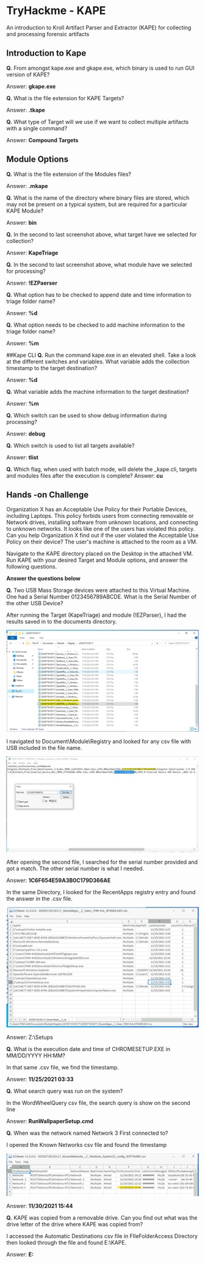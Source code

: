 # TryHackme - KAPE
An introduction to Kroll Artifact Parser and Extractor (KAPE) for collecting and processing forensic artifacts

## Introduction to Kape
**Q.** From amongst kape.exe and gkape.exe, which binary is used to run GUI version of KAPE?

Answer: **gkape.exe**

**Q.** What is the file extension for KAPE Targets?

Answer: **.tkape**

**Q.** What type of Target will we use if we want to collect multiple artifacts with a single command?

Answer: **Compound Targets**

## Module Options
**Q.** What is the file extension of the Modules files?

Answer: **.mkape**

**Q.** What is the name of the directory where binary files are stored, which may not be present on a typical system, but are required for a particular KAPE Module?

Answer: **bin**

**Q.** In the second to last screenshot above, what target have we selected for collection?

Answer: **KapeTriage**

**Q.** In the second to last screenshot above, what module have we selected for processing?

Answer: **!EZPaerser**

**Q.** What option has to be checked to append date and time information to triage folder name?

Answer: **%d**

**Q.** What option needs to be checked to add machine information to the triage folder name?

Answer: **%m**

##Kape CLI
**Q.** Run the command kape.exe in an elevated shell. Take a look at the different switches and variables. What variable adds the collection timestamp to the target destination?

Answer: **%d**

**Q.** What variable adds the machine information to the target destination?

Answer: **%m**

**Q.** Which switch can be used to show debug information during processing?

Answer: **debug**

**Q.** Which switch is used to list all targets available?

Answer: **tlist**

**Q.** Which flag, when used with batch mode, will delete the _kape.cli, targets and modules files after the execution is complete?
Answer: **cu**

## Hands -on Challenge
Organization X has an Acceptable Use Policy for their Portable Devices, including Laptops. This policy forbids users from connecting removable or Network drives, installing software from unknown locations, and connecting to unknown networks. It looks like one of the users has violated this policy. Can you help Organization X find out if the user violated the Acceptable Use Policy on their device? The user's machine is attached to the room as a VM.

Navigate to the KAPE directory placed on the Desktop in the attached VM. Run KAPE with your desired Target and Module options, and answer the following questions.

**Answer the questions below**

**Q.** Two USB Mass Storage devices were attached to this Virtual Machine. One had a Serial Number  0123456789ABCDE. What is the Serial Number of the other USB Device?

After running the Target (KapeTriage) and module (!EZParser), I had the results saved in to the documents directory.

![img 1](https://github.com/ankrahjoseph/TryHackme-KAPE/blob/main/KAPE/Img%201.png)

I navigated to Document\Module\Registry and looked for any csv file with USB included in the file name.

![img 2](https://github.com/ankrahjoseph/TryHackme-KAPE/blob/main/KAPE/img%202.png)

After opening the second file, I searched for the serial number provided and got a match. The other serial number is what I needed.

Answer: **1C6F654E59A3B0C179D366AE**

In the same Directory, I looked for the RecentApps registry entry and found the answer in the .csv file.

![img 3](https://github.com/ankrahjoseph/TryHackme-KAPE/blob/main/KAPE/img%203.png)

Answer: Z:\Setups

**Q.** What is the execution date and time of CHROMESETUP.EXE in MM/DD/YYYY HH:MM?

In that same .csv file, we find the timestamp.

Answer: **11/25/2021 03:33**

**Q.** What search query was run on the system?

In the WordWheelQuery csv file, the search query is show on the second line

Answer: **RunWallpaperSetup.cmd**

**Q.** When was the network named Network 3 First connected to?

I opened the Known Networks csv file and found the timestamp 

![img 4](https://github.com/ankrahjoseph/TryHackme-KAPE/blob/main/KAPE/img%204.png)

Answer: **11/30/2021 15:44**

**Q.** KAPE was copied from a removable drive. Can you find out what was the drive letter of the drive where KAPE was copied from?

I accessed the Automatic Destinations csv file in FIleFolderAccess Directory then looked through the file and found E:\KAPE.

Answer: **E:**






